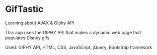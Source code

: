 # GifTastic
 Learning about AJAX & Giphy API
 
This app uses the GIPHY API that makes a dynamic web page that populates Disney gifs. 

Used: GIPHY API, HTML, CSS, JavaScript, jQuery, Bootstrap framework


